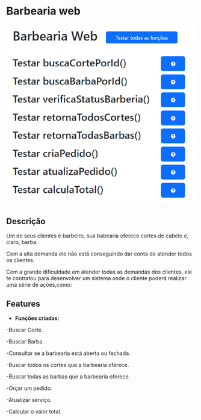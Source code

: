 # Barbearia web

<p align="center">
  <img src="./img/Project.png/" alt="BarbeariaWeb">
</p>

## Descrição

Um de seus clientes é barbeiro, sua babearia oferece cortes de cabelo e, claro, barba.

Com a alta demanda ele não está conseguindo dar conta de atender todos os clientes.

Com a grande dificuldade em atender todas as demandas dos clientes, ele te contratou para desenvolver um sistema onde o cliente poderá realizar uma série de ações,como:

## Features

- **Funções criadas:**

-Buscar Corte.

-Buscar Barba.

-Consultar se a barbearia está aberta ou fechada.

-Buscar todos os cortes que a barbearia oferece.

-Buscar todas as barbas que a barbearia oferece.

-Orçar um pedido.

-Atualizar serviço.

-Calcular o valor total.